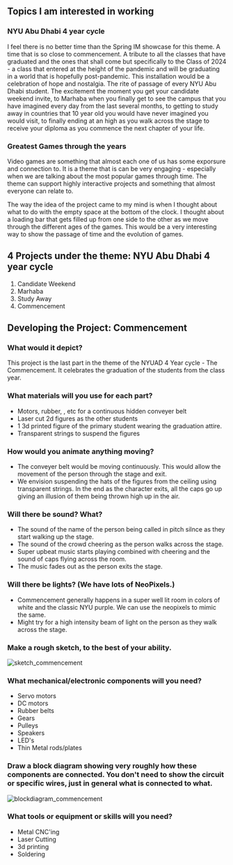 ## Topics I am interested in working

### NYU Abu Dhabi 4 year cycle

I feel there is no better time than the Spring IM showcase for this theme. A time that is so close to commencement. A tribute to all the classes that have graduated and the ones that shall come but specifically to the Class of 2024 - a class that entered at the height of the pandemic and will be graduating in a world that is hopefully post-pandemic. This installation would be a celebration of hope and nostalgia. The rite of passage of every NYU Abu Dhabi student. The excitement the moment you get your candidate weekend invite, to Marhaba when you finally get to see the campus that you have imagined every day from the last several months, to getting to study away in countries that 10 year old you would have never imagined you would visit, to finally ending at an high as you walk across the stage to receive your diploma as you commence the next chapter of your life.

### Greatest Games through the years

Video games are something that almost each one of us has some exporsure and connection to. It is a theme that is can be very engaging - especially when we are talking about the most popular games through time. The theme can support highly interactive projects and something that almost everyone can relate to.

The way the idea of the project came to my mind is when I thought about what to do with the empty space at the bottom of the clock. I thought about a loading bar that gets filled up from one side to the other as we move through the different ages of the games. This would be a very interesting way to show the passage of time and the evolution of games.

## 4 Projects under the theme: NYU Abu Dhabi 4 year cycle

1. Candidate Weekend
2. Marhaba
3. Study Away
4. Commencement

## Developing the Project: Commencement

### What would it depict?

This project is the last part in the theme of the NYUAD 4 Year cycle - The Commencement. It celebrates the graduation of the students from the class year.

### What materials will you use for each part?

- Motors, rubber, , etc for a continuous hidden conveyer belt
- Laser cut 2d figures as the other students
- 1 3d printed figure of the primary student wearing the graduation attire.
- Transparent strings to suspend the figures

### How would you animate anything moving?

- The conveyer belt would be moving continuously. This would allow the movement of the person through the stage and exit.
- We envision suspending the hats of the figures from the ceiling using transparent strings. In the end as the character exits, all the caps go up giving an illusion of them being thrown high up in the air.

### Will there be sound? What?

- The sound of the name of the person being called in pitch silnce as they start walking up the stage.
- The sound of the crowd cheering as the person walks across the stage.
- Super upbeat music starts playing combined with cheering and the sound of caps flying across the room.
- The music fades out as the person exits the stage.

### Will there be lights? (We have lots of NeoPixels.)

- Commencement generally happens in a super well lit room in colors of white and the classic NYU purple. We can use the neopixels to mimic the same.
- Might try for a high intensity beam of light on the person as they walk across the stage.

### Make a rough sketch, to the best of your ability.
![sketch_commencement](https://github.com/swostikpati/Machine-Lab/assets/67205637/4596eb61-7e3f-4b56-8e59-aaead4053e94)


### What mechanical/electronic components will you need?

- Servo motors
- DC motors
- Rubber belts
- Gears
- Pulleys
- Speakers
- LED's
- Thin Metal rods/plates

### Draw a block diagram showing very roughly how these components are connected. You don't need to show the circuit or specific wires, just in general what is connected to what.

![blockdiagram_commencement](https://github.com/swostikpati/Machine-Lab/assets/67205637/4dc46003-abef-4bd4-90a8-057073d70b17)

### What tools or equipment or skills will you need?

- Metal CNC'ing
- Laser Cutting
- 3d printing
- Soldering
